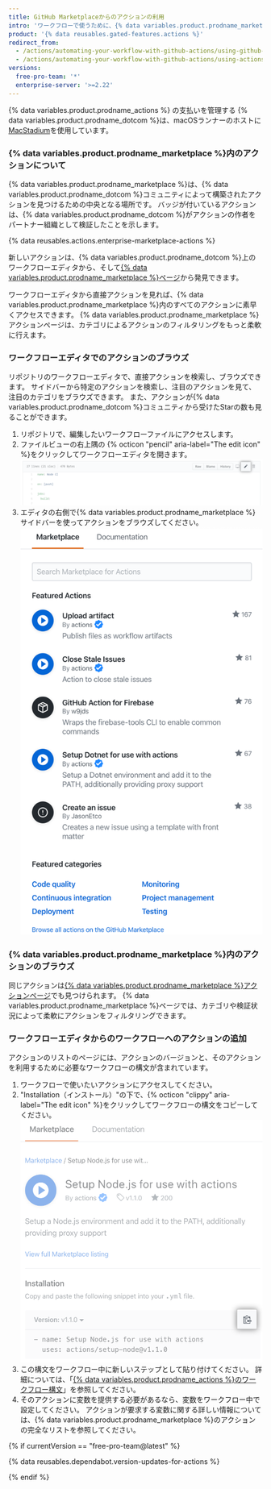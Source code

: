 ```yaml
---
title: GitHub Marketplaceからのアクションの利用
intro: 'ワークフローで使うために、{% data variables.product.prodname_marketplace %}内のアクションをブラウズし、検索できます。'
product: '{% data reusables.gated-features.actions %}'
redirect_from:
  - /actions/automating-your-workflow-with-github-actions/using-github-marketplace-actions
  - /actions/automating-your-workflow-with-github-actions/using-actions-from-github-marketplace-in-your-workflow
versions:
  free-pro-team: '*'
  enterprise-server: '>=2.22'
---
```


{% data variables.product.prodname_actions %} の支払いを管理する
{% data variables.product.prodname_dotcom %}は、macOSランナーのホストに[MacStadium](https://www.macstadium.com/)を使用しています。

### {% data variables.product.prodname_marketplace %}内のアクションについて

{% data variables.product.prodname_marketplace %}は、{% data variables.product.prodname_dotcom %}コミュニティによって構築されたアクションを見つけるための中央となる場所です。  バッジが付いているアクションは、{% data variables.product.prodname_dotcom %}がアクションの作者をパートナー組織として検証したことを示します。

{% data reusables.actions.enterprise-marketplace-actions %}

新しいアクションは、{% data variables.product.prodname_dotcom %}上のワークフローエディタから、そして[{% data variables.product.prodname_marketplace %}ページ](https://github.com/marketplace/actions/)から発見できます。

ワークフローエディタから直接アクションを見れば、{% data variables.product.prodname_marketplace %}内のすべてのアクションに素早くアクセスできます。 {% data variables.product.prodname_marketplace %}アクションページは、カテゴリによるアクションのフィルタリングをもっと柔軟に行えます。

### ワークフローエディタでのアクションのブラウズ

リポジトリのワークフローエディタで、直接アクションを検索し、ブラウズできます。 サイドバーから特定のアクションを検索し、注目のアクションを見て、注目のカテゴリをブラウズできます。 また、アクションが{% data variables.product.prodname_dotcom %}コミュニティから受けたStarの数も見ることができます。

1. リポジトリで、編集したいワークフローファイルにアクセスします。
1. ファイルビューの右上隅の {% octicon "pencil" aria-label="The edit icon" %}をクリックしてワークフローエディタを開きます。 ![ワークフローファイルの編集ボタン](/assets/images/help/repository/actions-edit-workflow-file.png)
1. エディタの右側で{% data variables.product.prodname_marketplace %}サイドバーを使ってアクションをブラウズしてください。 ![マーケットプレイスのワークフローサイドバー](/assets/images/help/repository/actions-marketplace-sidebar.png)

### {% data variables.product.prodname_marketplace %}内のアクションのブラウズ

同じアクションは[{% data variables.product.prodname_marketplace %}アクションページ](https://github.com/marketplace/actions/)でも見つけられます。 {% data variables.product.prodname_marketplace %}ページでは、カテゴリや検証状況によって柔軟にアクションをフィルタリングできます。

### ワークフローエディタからのワークフローへのアクションの追加

アクションのリストのページには、アクションのバージョンと、そのアクションを利用するために必要なワークフローの構文が含まれています。

1. ワークフローで使いたいアクションにアクセスしてください。
1. "Installation（インストール）"の下で、{% octicon "clippy" aria-label="The edit icon" %}をクリックしてワークフローの構文をコピーしてください。 ![アクションのリストの表示](/assets/images/help/repository/actions-sidebar-detailed-view.png)
1. この構文をワークフロー中に新しいステップとして貼り付けてください。 詳細については、「[{% data variables.product.prodname_actions %}のワークフロー構文](/actions/automating-your-workflow-with-github-actions/workflow-syntax-for-github-actions#jobsjob_idsteps)」を参照してください。
1. そのアクションに変数を提供する必要があるなら、変数をワークフロー中で設定してください。 アクションが要求する変数に関する詳しい情報については、{% data variables.product.prodname_marketplace %}のアクションの完全なリストを参照してください。

{% if currentVersion == "free-pro-team@latest" %}

{% data reusables.dependabot.version-updates-for-actions %}

{% endif %}
